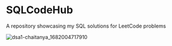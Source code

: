 # SQLCodeHub
A repository showcasing my SQL solutions for LeetCode problems

![dsa1-chaitanya_1682004717910](https://i.ibb.co/bbyxcF2/SQL.png)

